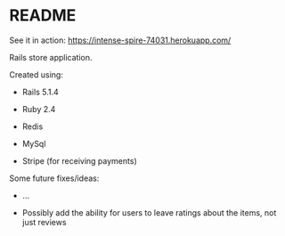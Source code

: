 # README
See it in action: https://intense-spire-74031.herokuapp.com/

Rails store application.

Created using:

* Rails 5.1.4

* Ruby 2.4

* Redis

* MySql

* Stripe (for receiving payments)

Some future fixes/ideas:

* ...

* Possibly add the ability for users to leave ratings about the items, not just reviews
